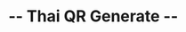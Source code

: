 # -- Thai QR Generate -- 

<!-- ## How to use
### 1. Merchant with Promptpay
if want to use for Promptpay e.g. Mobile number, National id/Tax id, E wallet id and Bank Account  
 example
- Receive with Mobile number
- Receiver ID - 0987654321
- Amount : 1000.00
- One time usage

```

``` -->